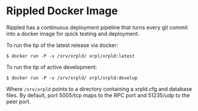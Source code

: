 # Rippled Docker Image

Rippled has a continuous deployment pipeline that turns every git commit into a
docker image for quick testing and deployment.

To run the tip of the latest release via docker:

```$ docker run -P -v /srv/xrpld/ xrpl/xrpld:latest```

To run the tip of active development:

```$ docker run -P -v /srv/xrpld/ xrpl/xrpld:develop```

Where ```/srv/xrpld``` points to a directory containing a xrpld.cfg and
database files. By default, port 5005/tcp maps to the RPC port and 51235/udp to
the peer port.

